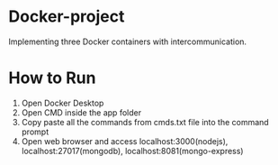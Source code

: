 # Docker-project
Implementing three Docker containers with intercommunication.

# How to Run
1) Open Docker Desktop
2) Open CMD inside the app folder
3) Copy paste all the commands from cmds.txt file into the command prompt
4) Open web browser and access localhost:3000(nodejs), localhost:27017(mongodb), localhost:8081(mongo-express)
